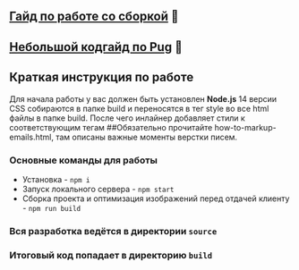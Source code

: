 ## [Гайд по работе со сборкой](/GUIDE.md) 📕
## [Небольшой кодгайд по Pug](https://github.com/alextuboltsev/pug-codeguide) 📗

## Краткая инструкция по работе
Для начала работы у вас должен быть установлен **Node.js** 14 версии<br>
CSS собираются в папке build и переносятся в тег style во все html файлы в папке build. 
После чего инлайнер добавляет стили к соответствующим тегам
##Обязательно прочитайте how-to-markup-emails.html, там описаны важные моменты верстки писем.

### Основные команды для работы
- Установка - `npm i`
- Запуск локального сервера - `npm start`
- Сборка проекта и оптимизация изображений перед отдачей клиенту - `npm run build`

### Вся разработка ведётся в директории `source`
### Итоговый код попадает в директорию `build`
